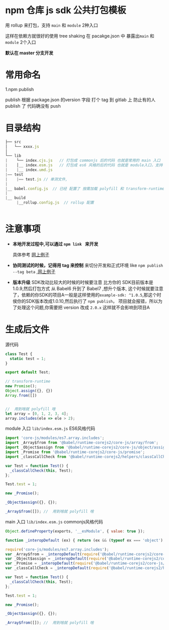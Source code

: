 #  npm 仓库 js sdk 公共打包模板


 用 rollup 来打包，支持  `main` 和 `module`  2种入口
  
 这样在依赖方就很好的使用  tree shaking
 在 pacakge.json 中 暴露出`main` 和 `module` 2个入口

**默认在 master 分支开发** 

 # 常用命名
1.npm publish 

publish 根据 package.json 的version 字段 打个 tag 到 gitlab 上
防止有的人 publish 了 代码确没有 push



 # 目录结构
 ```javascript
 ├── src
│   └── xxxx.js
│      
└── lib
|    └── index.cjs.js   // 打包成 commonjs 后的代码 也就是常用的 main 入口
|    │__ index.esm.js   // 打包成 es6 风格的后的代码 也就是 module入口，支持 treeshaking
|    |__ index.umd.js
|—— test
|    |—— test.js // 单测文件,
|
|__ babel.config.js  // 已经 配置了 按需加载 polyfill 和 transform-runtime 支持
|
|__ build
      |__rollup.config.js  // rollup 配置 
     
 ```
 
# 注意事项
 - **本地开发过程中,可以通过 `npm link ` 来开发**
   
   具体参考 [网上例子](https://www.jianshu.com/p/aaa7db89a5b2)
-  **协同测试的时候，记得用 tag 来控制**
  来切分开发和正式环境   like ` npm publish --tag beta `   ,[网上例子](https://cnodejs.org/topic/537b47d1cbcc39634983b739)
-  **版本升级**
   SDK改动比较大的时候的时候要注意 比方你的 SDK目前版本是 1.0.9,然后打包方式 从 Babel6 升到了 Babel7 ,想升个版本,
    这个时候就要注意了，依赖的你SDK的项目A一般是这样使用的`example-sdk: ^1.0.5`,那这个时侯你的SDK版本改成1.0.10,然后执行了 `npm publish`，
    项目就会报错，所以为了处理这个问题,你需要把 version 改成 `2.0.x` 这样就不会影响到项目A


 
# 生成后文件

源代码 

``` javascript
class Test {
  static test = 1;
}

export default Test;

// transform-runtime
new Promise();
Object.assign({}, {})
Array.from([])


//  用到啥就 polyfill 啥
let array = [0, 1, 2, 3, 4];
array.includes(ele => ele > 2);
```

 module 入口 `lib/index.esm.js`  ES6风格代码
```javascript
import 'core-js/modules/es7.array.includes';
import _Array$from from '@babel/runtime-corejs2/core-js/array/from';
import _Object$assign from '@babel/runtime-corejs2/core-js/object/assign';
import _Promise from '@babel/runtime-corejs2/core-js/promise';
import _classCallCheck from '@babel/runtime-corejs2/helpers/classCallCheck';

var Test = function Test() {
  _classCallCheck(this, Test);
};

Test.test = 1;

new _Promise();

_Object$assign({}, {});

_Array$from([]); //  用到啥就 polyfill 啥

```

main  入口 `lib/index.esm.js`  commonjs风格代码

```javascript
Object.defineProperty(exports, '__esModule', { value: true });

function _interopDefault (ex) { return (ex && (typeof ex === 'object') && 'default' in ex) ? ex['default'] : ex; }

require('core-js/modules/es7.array.includes');
var _Array$from = _interopDefault(require('@babel/runtime-corejs2/core-js/array/from'));
var _Object$assign = _interopDefault(require('@babel/runtime-corejs2/core-js/object/assign'));
var _Promise = _interopDefault(require('@babel/runtime-corejs2/core-js/promise'));
var _classCallCheck = _interopDefault(require('@babel/runtime-corejs2/helpers/classCallCheck'));

var Test = function Test() {
  _classCallCheck(this, Test);
};

Test.test = 1;

new _Promise();

_Object$assign({}, {});

_Array$from([]); //  用到啥就 polyfill 啥
```


 
